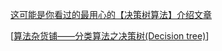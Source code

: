 [这可能是你看过的最用心的【决策树算法】介绍文章](https://zhuanlan.zhihu.com/p/32053821)

[[算法杂货铺——分类算法之决策树(Decision tree)](https://www.cnblogs.com/leoo2sk/archive/2010/09/19/decision-tree.html)]

